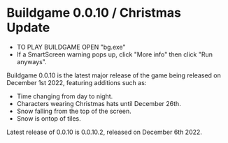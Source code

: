 # Buildgame 0.0.10 / Christmas Update

- TO PLAY BUILDGAME OPEN "bg.exe"
- If a SmartScreen warning pops up, click "More info" then click "Run anyways".

Buildgame 0.0.10 is the latest major release of the game being released on December 1st 2022, featuring additions such as:
- Time changing from day to night.
- Characters wearing Christmas hats until December 26th.
- Snow falling from the top of the screen.
- Snow is ontop of tiles.

Latest release of 0.0.10 is 0.0.10.2, released on December 6th 2022.

